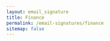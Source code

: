 ```yaml
---
layout: email_signature
title: Finance
permalink: /email-signatures/finance
sitemap: false
---
```

